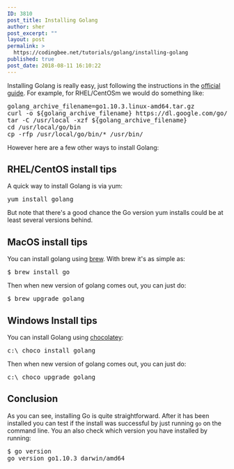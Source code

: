 ```yaml
---
ID: 3810
post_title: Installing Golang
author: sher
post_excerpt: ""
layout: post
permalink: >
  https://codingbee.net/tutorials/golang/installing-golang
published: true
post_date: 2018-08-11 16:10:22
---
```

Installing Golang is really easy, just following the instructions in the <a href="https://golang.org/dl/">official guide</a>. For example, for RHEL/CentOSm we would do something like:


<pre>
golang_archive_filename=go1.10.3.linux-amd64.tar.gz
curl -o ${golang_archive_filename} https://dl.google.com/go/${golang_archive_filename}
tar -C /usr/local -xzf ${golang_archive_filename}
cd /usr/local/go/bin 
cp -rfp /usr/local/go/bin/* /usr/bin/
</pre>







However here are a few other ways to install Golang:


<h2>RHEL/CentOS install tips</h2>
A quick way to install Golang is via yum:

<pre>yum install golang</pre>

But note that there's a good chance the Go version yum installs could be at least several versions behind. 

<h2>MacOS install tips</h2>
You can install golang using <a href="https://brew.sh/">brew</a>. With brew it's as simple as:

<pre>
$ brew install go
</pre>

Then when new version of golang comes out, you can just do:

<pre>
$ brew upgrade golang
</pre>

<h2>Windows Install tips</h2>
You can install Golang using <a href="https://chocolatey.org/packages/golang">chocolatey</a>:

<pre>c:\ choco install golang</pre>

Then when new version of golang comes out, you can just do:

<pre>c:\ choco upgrade golang</pre>




<h2>Conclusion</h2>

As you can see, installing Go is quite straightforward. After it has been installed you can test if the install was successful by just running <code>go</code> on the command line. You an also check which version you have installed by running:

<pre>
$ go version
go version go1.10.3 darwin/amd64
</pre>